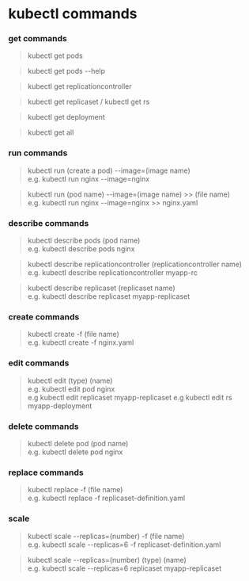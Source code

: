 # kubectl commands


### get commands
> kubectl get pods

> kubectl get pods --help

> kubectl get replicationcontroller

> kubectl get replicaset / kubectl get rs

> kubectl get deployment

> kubectl get all

### run commands
> kubectl run (create a pod) --image=(image name) </br>
> e.g. kubectl run nginx --image=nginx

> kubectl run (pod name) --image=(image name) >> (file name) </br>
e.g. kubectl run nginx --image=nginx >> nginx.yaml

### describe commands
> kubectl describe pods (pod name) </br>
> e.g. kubectl describe pods nginx

> kubectl describe replicationcontroller (replicationcontroller name) </br>
> e.g. kubectl describe replicationcontroller myapp-rc

> kubectl describe replicaset (replicaset name) </br>
> e.g. kubectl describe replicaset myapp-replicaset

### create commands
> kubectl create -f (file name) </br> 
e.g. kubectl create -f nginx.yaml


### edit commands
> kubectl edit (type) (name) </br>
> e.g. kubectl edit pod nginx </br>
> e.g kubectl edit replicaset myapp-replicaset
> e.g kubectl edit rs myapp-deployment
### delete commands
> kubectl delete pod (pod name) </br>
> e.g. kubectl delete pod nginx


### replace commands
> kubectl replace -f (file name) </br>
> e.g. kubectl replace -f replicaset-definition.yaml


### scale
> kubectl scale --replicas=(number) -f (file name) </br>
> e.g. kubectl scale --replicas=6 -f replicaset-definition.yaml

> kubectl scale --replicas=(number) (type) (name) </br>
> e.g. kubectl scale --replicas=6 replicaset myapp-replicaset